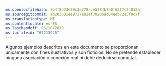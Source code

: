 ```yaml
---
ms.openlocfilehash: 7e4f8d33e89c3e778ace5784b7a0f62f7c24012a
ms.sourcegitcommit: ad203331ee9737e82ef70206ac04eeb72a5f9c7f
ms.translationtype: MT
ms.contentlocale: es-ES
ms.lasthandoff: 06/18/2019
ms.locfileid: "67213945"
---
```

Algunos ejemplos descritos en este documento se proporcionan únicamente con fines ilustrativos y son ficticios. No se pretende establecer ninguna asociación o conexión real ni debe deducirse como tal.